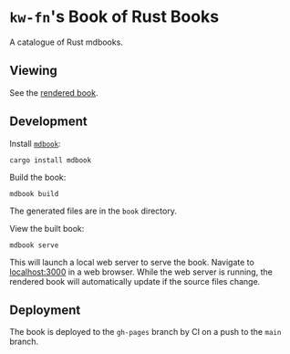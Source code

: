 # `kw-fn`'s Book of Rust Books

A catalogue of Rust mdbooks.

## Viewing

See the [rendered book](https://kw-fn.github.io/book/).

## Development

Install [`mdbook`](https://github.com/rust-lang/mdBook):
```
cargo install mdbook
```

Build the book:
```
mdbook build
```
The generated files are in the `book` directory.

View the built book:
```
mdbook serve
```
This will launch a local web server to serve the book. Navigate to
[localhost:3000](http://localhost:3000/) in a web browser. While the web server
is running, the rendered book will automatically update if the source files
change.

## Deployment

The book is deployed to the `gh-pages` branch by CI on a push to the `main`
branch.
